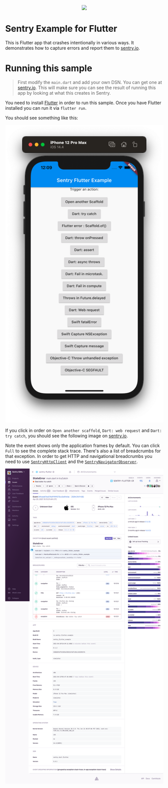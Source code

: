 <p align="center">
  <a href="https://sentry.io" target="_blank" align="center">
    <img src="https://sentry-brand.storage.googleapis.com/sentry-logo-black.png" width="280">
  </a>
  <br/>
</p>

Sentry Example for Flutter
===========

This is Flutter app that crashes intentionally in various ways. It demonstrates
how to capture errors and report them to [sentry.io](https://sentry.io/). 

# Running this sample

> First modify the `main.dart` and add your own DSN. You can get one at
> [sentry.io](https://sentry.io/). This will make sure you can see the result of
> running this app by looking at what this creates in Sentry.

You need to install [Flutter](https://flutter.dev/docs/get-started/install) in
order to run this sample. Once you have Flutter installed you can run it via
`flutter run`.

You should see something like this:

<img src="img/ios_simulator.png" />

If you click in order on `Open another scaffold`, `Dart: web request` and 
`Dart: try catch`, you should see the following image on
[sentry.io](https://sentry.io/).

Note the event shows only the application frames by default. You can click
`Full` to see the complete stack trace. There's also a list of breadcrumbs for
that exception. In order to get HTTP and navigational breadcrumbs you need to
use
[`SentryHttpClient`](https://docs.sentry.io/platforms/dart/usage/advanced-usage/#automatic-breadcrumbs)
and the
[`SentryNavigatorObserver`](https://docs.sentry.io/platforms/flutter/enriching-events/breadcrumbs/#automatic-breadcrumbs).

<img src="img/sentry_dashboard.png" />

